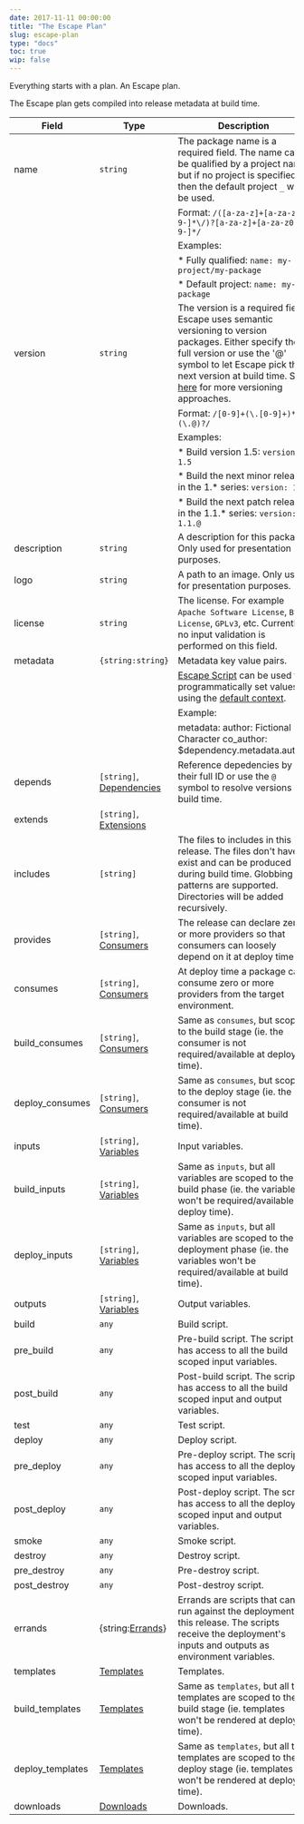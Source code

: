 ```yaml
---
date: 2017-11-11 00:00:00
title: "The Escape Plan"
slug: escape-plan
type: "docs"
toc: true
wip: false
---
```


Everything starts with a plan. An Escape plan.

The Escape plan gets compiled into release metadata at build time.


Field | Type | Description
------|------|-------------
|<a name='name'></a>name|`string`|The package name is a required field. The name can be qualified by a project name, but if no project is specified then the default project `_` will be used. 
|||Format: `/([a-za-z]+[a-za-z0-9-]*\/)?[a-za-z]+[a-za-z0-9-]*/` 
|||Examples: 
|||* Fully qualified: `name: my-project/my-package` 
|||* Default project: `name: my-package` 
|<a name='version'></a>version|`string`|The version is a required field. Escape uses semantic versioning to version packages.  Either specify the full version or use the '@' symbol to let Escape pick the next version at build time. See [here](/docs/guides/versioning/) for more versioning approaches. 
|||Format: `/[0-9]+(\.[0-9]+)*(\.@)?/` 
|||Examples: 
|||* Build version 1.5: `version: 1.5` 
|||* Build the next minor release in the 1.* series: `version: 1.@` 
|||* Build the next patch release in the 1.1.* series: `version: 1.1.@` 
|<a name='description'></a>description|`string`|A description for this package. Only used for presentation purposes. 
|<a name='logo'></a>logo|`string`|A path to an image. Only used for presentation purposes. 
|<a name='license'></a>license|`string`|The license. For example `Apache Software License`, `BSD License`, `GPLv3`, etc. Currently no input validation is performed on this field. 
|<a name='metadata'></a>metadata|`{string:string}`|Metadata key value pairs. 
|||[Escape Script](/docs/scripting-language/) can be used to programmatically set values using the [default context](/docs/scripting-language/#context). 
|||Example: 
|||metadata: author: Fictional Character co_author: $dependency.metadata.author 
|<a name='depends'></a>depends|`[string]`, [Dependencies](/docs/reference/dependencies/)|Reference depedencies by their full ID or use the `@` symbol to resolve versions at build time. 
|<a name='extends'></a>extends|`[string]`, [Extensions](/docs/reference/extensions/)|
|<a name='includes'></a>includes|`[string]`|The files to includes in this release. The files don't have to exist and can be produced during build time. Globbing patterns are supported. Directories will be added recursively. 
|<a name='provides'></a>provides|`[string]`, [Consumers](/docs/reference/providers-and-consumers/)|The release can declare zero or more providers so that consumers can loosely depend on it at deploy time. 
|<a name='consumes'></a>consumes|`[string]`, [Consumers](/docs/reference/providers-and-consumers/)|At deploy time a package can consume zero or more providers from the target environment. 
|<a name='build_consumes'></a>build_consumes|`[string]`, [Consumers](/docs/reference/providers-and-consumers/)|Same as `consumes`, but scoped to the build stage (ie. the consumer is not required/available at deploy time). 
|<a name='deploy_consumes'></a>deploy_consumes|`[string]`, [Consumers](/docs/reference/providers-and-consumers/)|Same as `consumes`, but scoped to the deploy stage (ie. the consumer is not required/available at build time). 
|<a name='inputs'></a>inputs|`[string]`, [Variables](/docs/reference/input-and-output-variables/)|Input variables. 
|<a name='build_inputs'></a>build_inputs|`[string]`, [Variables](/docs/reference/input-and-output-variables/)|Same as `inputs`, but all variables are scoped to the build phase (ie. the variables won't be required/available at deploy time). 
|<a name='deploy_inputs'></a>deploy_inputs|`[string]`, [Variables](/docs/reference/input-and-output-variables/)|Same as `inputs`, but all variables are scoped to the deployment phase (ie. the variables won't be required/available at build time). 
|<a name='outputs'></a>outputs|`[string]`, [Variables](/docs/reference/input-and-output-variables/)|Output variables. 
|<a name='build'></a>build|`any`|Build script. 
|<a name='pre_build'></a>pre_build|`any`|Pre-build script. The script has access to all the build scoped input variables. 
|<a name='post_build'></a>post_build|`any`|Post-build script. The script has access to all the build scoped input and output variables. 
|<a name='test'></a>test|`any`|Test script. 
|<a name='deploy'></a>deploy|`any`|Deploy script. 
|<a name='pre_deploy'></a>pre_deploy|`any`|Pre-deploy script. The script has access to all the deploy scoped input variables. 
|<a name='post_deploy'></a>post_deploy|`any`|Post-deploy script. The script has access to all the deploy scoped input and output variables. 
|<a name='smoke'></a>smoke|`any`|Smoke script. 
|<a name='destroy'></a>destroy|`any`|Destroy script. 
|<a name='pre_destroy'></a>pre_destroy|`any`|Pre-destroy script. 
|<a name='post_destroy'></a>post_destroy|`any`|Post-destroy script. 
|<a name='errands'></a>errands|{string:[Errands](/docs/reference/errands/)}|Errands are scripts that can be run against the deployment of this release. The scripts receive the deployment's inputs and outputs as environment variables. 
|<a name='templates'></a>templates|[Templates](/docs/reference/templates/)|Templates. 
|<a name='build_templates'></a>build_templates|[Templates](/docs/reference/templates/)|Same as `templates`, but all the templates are scoped to the build stage (ie. templates won't be rendered at deploy time). 
|<a name='deploy_templates'></a>deploy_templates|[Templates](/docs/reference/templates/)|Same as `templates`, but all the templates are scoped to the deploy stage (ie. templates won't be rendered at deploy time). 
|<a name='downloads'></a>downloads|[Downloads](/docs/reference/downloads/)|Downloads. 

